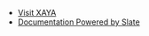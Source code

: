  - <a href='https://xaya.io/'>Visit XAYA</a>
 - <a href='http://github.com/tripit/slate'>Documentation Powered by Slate</a>
